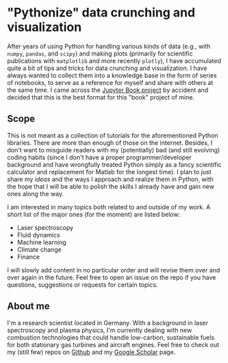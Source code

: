 # "Pythonize" data crunching and visualization

After years of using Python for handling various kinds of data (e.g., with `numpy`, `pandas`, and `scipy`) and making plots (primarily for scientific publications with `matplotlib` and more recently `plotly`),
I have accumulated quite a bit of tips and tricks for data crunching and visualization.
I have always wanted to collect them into a knowledge base in the form of series of notebooks, to serve as a reference for myself and share with others at the same time.
I came across the [Jupyter Book project](https://jupyterbook.org/) by accident and decided that this is the best format for this "book" project of mine.

## Scope

This is not meant as a collection of tutorials for the aforementioned Python libraries. There are more than enough of those on the internet.
Besides, I don't want to misguide readers with my (potentially) bad (and still evolving) coding habits (since I don't have a proper programmer/developer background and have wrongfully treated Python simply as a fancy scientific calculator and replacement for Matlab for the longest time).
I plan to just share my *ideas* and the ways I approach and realize them in Python, with the hope that I will be able to polish the skills I already have and gain new ones along the way.

I am interested in many topics both related to and outside of my work. A short list of the major ones (for the moment) are listed below:

- Laser spectroscopy
- Fluid dynamics
- Machine learning
- Climate change
- Finance

I will slowly add content in no particular order and will revise them over and over again in the future. Feel free to open an issue on the repo if you have questions, suggestions or requests for certain topics.

## About me

I'm a research scientist located in Germany. With a background in laser spectroscopy and plasma physics, I'm currently dealing with new combustion technologies that could handle low-carbon, sustainable fuels for both stationary gas turbines and aircraft engines. Feel free to check out my (still few) repos on [Github](https://github.com/chuckedfromspace) and my [Google Scholar](https://scholar.google.com/citations?hl=de&user=_VHoPw0AAAAJ&view_op=list_works&sortby=pubdate) page.
